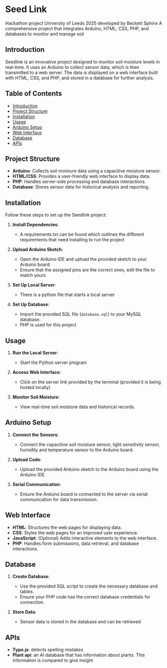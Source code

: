 # Seed Link

Hackathon project University of Leeds 2025 developed by Beckett Sphinx
A comprehensive project that integrates Arduino, HTML, CSS, PHP, and databases to monitor and manage soil 

## Introduction

Seedlink is an innovative project designed to monitor soil moisture levels in real-time. It uses an Arduino to collect sensor data, which is then transmitted to a web server. The data is displayed on a web interface built with HTML, CSS, and PHP, and stored in a database for further analysis.

## Table of Contents

- [Introduction](#introduction)
- [Project Structure](#project-structure)
- [Installation](#installation)
- [Usage](#usage)
- [Arduino Setup](#arduino-setup)
- [Web Interface](#web-interface)
- [Database](#database)
- [APIs](#apis)

## Project Structure

- **Arduino**: Collects soil moisture data using a capacitive moisture sensor.
- **HTML/CSS**: Provides a user-friendly web interface to display data.
- **PHP**: Handles server-side processing and database interactions.
- **Database**: Stores sensor data for historical analysis and reporting.

## Installation

Follow these steps to set up the Seedlink project:

1. **Install Dependencies**:
    - A requirements.txt can be found which outlines the different requirements that need installing to run the project

2. **Upload Arduino Sketch**:
    - Open the Arduino IDE and upload the provided sketch to your Arduino board.
    - Ensure that the assigned pins are the correct ones, edit the file to match yours

3. **Set Up Local Server**:
    - There is a python file that starts a local server

4. **Set Up Database**:
    - Import the provided SQL file (`database.sql`) to your MySQL database.
    - PHP is used for this project

## Usage

1. **Run the Local Server**:
    - Start the Python server program

2. **Access Web Interface**:
    - Click on the server link provided by the terminal (provided it is being hosted locally)

3. **Monitor Soil Moisture**:
    - View real-time soil moisture data and historical records.

## Arduino Setup

1. **Connect the Sensors**:
    - Connect the capacitive soil moisture sensor, light sensitivity sensor, humidity and temperature sensor to the Arduino board.

2. **Upload Code**:
    - Upload the provided Arduino sketch to the Arduino board using the Arduino IDE.

3. **Serial Communication**:
    - Ensure the Arduino board is connected to the server via serial communication for data transmission.

## Web Interface

- **HTML**: Structures the web pages for displaying data.
- **CSS**: Styles the web pages for an improved user experience.
- **JavaScript**: (Optional) Adds interactive elements to the web interface.
- **PHP**: Handles form submissions, data retrieval, and database interactions.

## Database

1. **Create Database**:
    - Use the provided SQL script to create the necessary database and tables.
    - Ensure your PHP code has the correct database credentials for connection.

2. **Store Data**:
    - Sensor data is stored in the database and can be retrieved 

## APIs
- **Typo.js**: detects spelling mistakes
- **Plant api**: an AI database that has information about plants. This information is compared to give insight